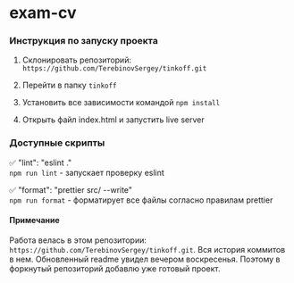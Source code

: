 # exam-cv

### Инструкция по запуску проекта

1. Склонировать репозиторий: `https://github.com/TerebinovSergey/tinkoff.git`

2. Перейти в папку `tinkoff`

3. Установить все зависимости командой `npm install`

4. Открыть файл index.html и запустить live server

### Доступные скрипты

:white_check_mark: "lint": "eslint ."  
`npm run lint` - запускает проверку eslint

:white_check_mark: "format": "prettier src/ --write"  
`npm run format` - форматирует все файлы согласно правилам prettier

#### Примечание

Работа велась в этом репозитории: `https://github.com/TerebinovSergey/tinkoff.git`.
Вся история коммитов в нем. Обновленный readme увидел вечером воскресенья. Поэтому в форкнутый репозиторий добавлю уже готовый проект.
